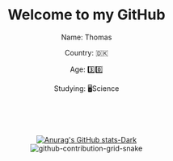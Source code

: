 <h1 align="center">Welcome to my GitHub</h1>

<div align="center">
  <p>Name: Thomas</p> 
  <p>Country: 🇩🇰</p>
  <p>Age: 3️⃣0️⃣</p>
  <p>Studying: 🖥️Science</p>
<br>
<br>
<br>

[![Anurag's GitHub stats-Dark](https://github-readme-stats.vercel.app/api?username=linding3r&show_icons=true&theme=dark#gh-dark-mode-only)](https://github.com/linding3r/github-readme-stats)<br>
![github-contribution-grid-snake](https://user-images.githubusercontent.com/99896336/200935469-0a0fae64-5807-4545-88cb-674aee7a2bc2.svg)
 </div>
